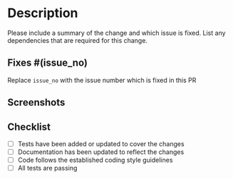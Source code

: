 # Description

Please include a summary of the change and which issue is fixed. List any dependencies that are required for this change.

## Fixes #(issue_no)

Replace `issue_no` with the issue number which is fixed in this PR

## Screenshots

<!-- If applicable, add screenshots or images demonstrating the changes made -->

## Checklist

<!-- Mark the completed tasks with [x] -->
- [ ] Tests have been added or updated to cover the changes
- [ ] Documentation has been updated to reflect the changes
- [ ] Code follows the established coding style guidelines
- [ ] All tests are passing
